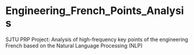 # Engineering_French_Points_Analysis
SJTU PRP Project: Analysis of high-frequency key points of the engineering French based on the Natural Language Processing (NLP)
